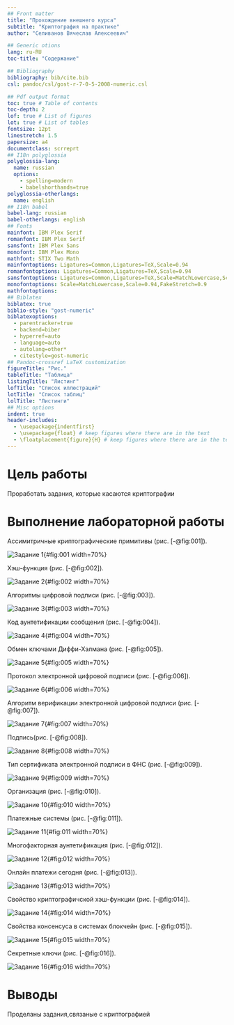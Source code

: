 ```yaml
---
## Front matter
title: "Прохождение внешнего курса"
subtitle: "Криптография на практике"
author: "Селиванов Вячеслав Алексеевич"

## Generic otions
lang: ru-RU
toc-title: "Содержание"

## Bibliography
bibliography: bib/cite.bib
csl: pandoc/csl/gost-r-7-0-5-2008-numeric.csl

## Pdf output format
toc: true # Table of contents
toc-depth: 2
lof: true # List of figures
lot: true # List of tables
fontsize: 12pt
linestretch: 1.5
papersize: a4
documentclass: scrreprt
## I18n polyglossia
polyglossia-lang:
  name: russian
  options:
	- spelling=modern
	- babelshorthands=true
polyglossia-otherlangs:
  name: english
## I18n babel
babel-lang: russian
babel-otherlangs: english
## Fonts
mainfont: IBM Plex Serif
romanfont: IBM Plex Serif
sansfont: IBM Plex Sans
monofont: IBM Plex Mono
mathfont: STIX Two Math
mainfontoptions: Ligatures=Common,Ligatures=TeX,Scale=0.94
romanfontoptions: Ligatures=Common,Ligatures=TeX,Scale=0.94
sansfontoptions: Ligatures=Common,Ligatures=TeX,Scale=MatchLowercase,Scale=0.94
monofontoptions: Scale=MatchLowercase,Scale=0.94,FakeStretch=0.9
mathfontoptions:
## Biblatex
biblatex: true
biblio-style: "gost-numeric"
biblatexoptions:
  - parentracker=true
  - backend=biber
  - hyperref=auto
  - language=auto
  - autolang=other*
  - citestyle=gost-numeric
## Pandoc-crossref LaTeX customization
figureTitle: "Рис."
tableTitle: "Таблица"
listingTitle: "Листинг"
lofTitle: "Список иллюстраций"
lotTitle: "Список таблиц"
lolTitle: "Листинги"
## Misc options
indent: true
header-includes:
  - \usepackage{indentfirst}
  - \usepackage{float} # keep figures where there are in the text
  - \floatplacement{figure}{H} # keep figures where there are in the text
---
```


# Цель работы

Проработать задания, которые касаются криптографии


# Выполнение лабораторной работы

Ассимитричные криптографические примитивы (рис. [-@fig:001]).

![Задание 1](image/3-1.png){#fig:001 width=70%}

Хэш-функция (рис. [-@fig:002]).

![Задание 2](image/3-2.png){#fig:002 width=70%}

Алгоритмы цифровой подписи (рис. [-@fig:003]).

![Задание 3](image/3-3.png){#fig:003 width=70%}

Код аунтетификации сообщения (рис. [-@fig:004]).

![Задание 4](image/3-4.png){#fig:004 width=70%}

Обмен ключами Диффи-Хэлмана (рис. [-@fig:005]).

![Задание 5](image/3-5.png){#fig:005 width=70%}

Протокол электронной цифровой подписи  (рис. [-@fig:006]).

![Задание 6](image/3-6.png){#fig:006 width=70%}

Алгоритм верификации электронной цифровой подписи (рис. [-@fig:007]).

![Задание 7](image/3-7.png){#fig:007 width=70%}

Подпись(рис. [-@fig:008]).

![Задание 8](image/3-8.png){#fig:008 width=70%}

Тип сертификата электронной подписи в ФНС  (рис. [-@fig:009]).

![Задание 9](image/3-9.png){#fig:009 width=70%}

Организация (рис. [-@fig:010]).

![Задание 10](image/3-10.png){#fig:010 width=70%}

Платежные системы (рис. [-@fig:011]).

![Задание 11](image/3-11.png){#fig:011 width=70%}

Многофакторная аунтетификация (рис. [-@fig:012]).

![Задание 12](image/3-12.png){#fig:012 width=70%}

Онлайн платежи сегодня (рис. [-@fig:013]).

![Задание 13](image/3-13.png){#fig:013 width=70%}

Свойство криптографичской хэш-функции (рис. [-@fig:014]).

![Задание 14](image/3-14.png){#fig:014 width=70%}

Свойства консенсуса в системах блокчейн (рис. [-@fig:015]).

![Задание 15](image/3-15.png){#fig:015 width=70%}

Секретные ключи (рис. [-@fig:016]).

![Задание 16](image/3-16.png){#fig:016 width=70%}





# Выводы

Проделаны задания,связаные с криптографией
